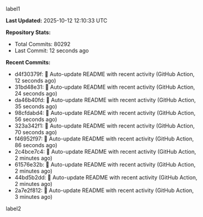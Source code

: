 
label1 
<!-- ACTIVITY_START -->
**Last Updated:** 2025-10-12 12:10:33 UTC

**Repository Stats:**
- Total Commits: 80292
- Last Commit: 12 seconds ago

**Recent Commits:**
- d4f30379f: 🤖 Auto-update README with recent activity (GitHub Action, 12 seconds ago)
- 31bd48e31: 🤖 Auto-update README with recent activity (GitHub Action, 24 seconds ago)
- da46b40fd: 🤖 Auto-update README with recent activity (GitHub Action, 35 seconds ago)
- 98cfdabd4: 🤖 Auto-update README with recent activity (GitHub Action, 56 seconds ago)
- 323a342f1: 🤖 Auto-update README with recent activity (GitHub Action, 70 seconds ago)
- f46952f97: 🤖 Auto-update README with recent activity (GitHub Action, 86 seconds ago)
- 2c4bce7c4: 🤖 Auto-update README with recent activity (GitHub Action, 2 minutes ago)
- 61576e32b: 🤖 Auto-update README with recent activity (GitHub Action, 2 minutes ago)
- 44bd5b2dd: 🤖 Auto-update README with recent activity (GitHub Action, 2 minutes ago)
- 2a7e2f812: 🤖 Auto-update README with recent activity (GitHub Action, 3 minutes ago)
<!-- ACTIVITY_END -->

label2
